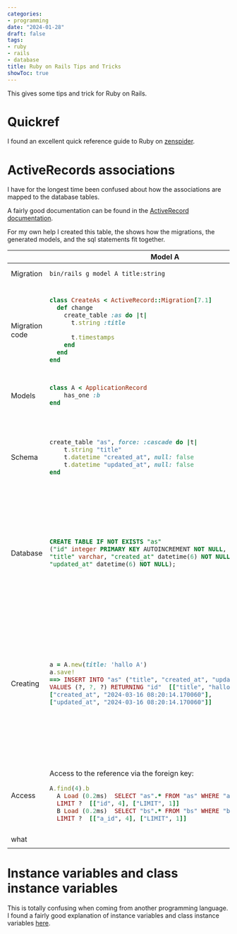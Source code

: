 ```yaml
---
categories:
- programming
date: "2024-01-28"
draft: false
tags:
- ruby
- rails
- database
title: Ruby on Rails Tips and Tricks
showToc: true
---
```


This gives some tips and trick for Ruby on Rails.

# Quickref

I found an excellent quick reference guide to Ruby on [zenspider][quickref].


# ActiveRecords associations

I have for the longest time been confused about how the associations are mapped to the database tables. 

A fairly good documentation can be found in the [ActiveRecord documentation](https://apidock.com/rails/ActiveRecord/Associations/ClassMethods).

For my own help I created this table, the shows how the migrations, the generated models, and the sql statements fit together.


<table>
<thead>
  <tr>
    <th></th>
    <th>Model A</th>
    <th>Model B</th>
  </tr>
</thead>
<tbody>
<tr>
  <td>Migration</td>
  <td>

~~~
bin/rails g model A title:string
~~~
  </td>
  <td>
  
~~~
bin/rails g model B title:string a:references
~~~

  </td>
<tr>
  <td>Migration code</td>
  <td>

~~~ruby
class CreateAs < ActiveRecord::Migration[7.1]
  def change
    create_table :as do |t|
      t.string :title

      t.timestamps
    end
  end
end
~~~
  </td>
  <td>

~~~ruby
class CreateBs < ActiveRecord::Migration[7.1]
  def change
    create_table :bs do |t|
      t.string :title
      t.references :a, null: false, foreign_key: true

      t.timestamps
    end
  end
end
~~~
  </td>

<tr>
  <td>Models</td>
  <td>

~~~ruby
class A < ApplicationRecord
    has_one :b
end
~~~
  </td>
  <td>

~~~ruby
class B < ApplicationRecord
  belongs_to :a 
end
~~~
  </td>
</tr>

<tr>
<td>Schema</td>
<td>

~~~ruby
create_table "as", force: :cascade do |t|
    t.string "title"
    t.datetime "created_at", null: false
    t.datetime "updated_at", null: false
end
~~~
</td>
<td>

~~~ruby
create_table "bs", force: :cascade do |t|
    t.string "title"
    t.integer "a_id", null: false
    t.datetime "created_at", null: false
    t.datetime "updated_at", null: false
    t.index ["a_id"], name: "index_bs_on_a_id"
end

add_foreign_key "bs", "as"
~~~
</td>

</tr>

<tr>
<td>Database</td>
<td>

~~~sql
CREATE TABLE IF NOT EXISTS "as" 
("id" integer PRIMARY KEY AUTOINCREMENT NOT NULL, 
"title" varchar, "created_at" datetime(6) NOT NULL,
"updated_at" datetime(6) NOT NULL);
~~~
</td>
<td>

~~~sql
CREATE TABLE IF NOT EXISTS "bs" 
("id" integer PRIMARY KEY AUTOINCREMENT NOT NULL,
"title" varchar, "a_id" integer NOT NULL, 
"created_at" datetime(6) NOT NULL, 
"updated_at" datetime(6) NOT NULL, 
CONSTRAINT "fk_rails_ddf8c0c4b5"
FOREIGN KEY ("a_id")
  REFERENCES "as" ("id")
);
CREATE INDEX "index_bs_on_a_id" ON "bs" ("a_id");
~~~

The foreign key index is generated on the `belongs_to` class.

</td>
</tr>
<tr>
<td>Creating</td>
<td>

~~~ruby
a = A.new(title: 'hallo A')
a.save!
==> INSERT INTO "as" ("title", "created_at", "updated_at") 
VALUES (?, ?, ?) RETURNING "id"  [["title", "hallo A"], 
["created_at", "2024-03-16 08:20:14.170060"], 
["updated_at", "2024-03-16 08:20:14.170060"]]
~~~
</td>
<td>

~~~ruby
b = B.new(title: 'hallo B')
b.save!
==> `raise_validation_error': Validation failed: 
A must exist (ActiveRecord::RecordInvalid)
~~~

b must have an association to a when saving.

~~~ruby
b = B.new(title: 'hallo B', a: a)
b.save!
TRANSACTION (0.1ms)  begin transaction
B Create (2.9ms)  INSERT INTO "bs" 
("title", "a_id", "created_at", "updated_at") VALUES (?, ?, ?, ?) 
RETURNING "id"  [["title", "hallo B"], ["a_id", 4], 
["created_at", "2024-03-16 08:25:29.621566"], 
["updated_at", "2024-03-16 08:25:29.621566"]]
TRANSACTION (0.9ms)  commit transaction
~~~

This creates a and the associated b.
</td>
</tr>

<tr>
<td>Access</td>
<td>

Access to the reference via the foreign key:

~~~ruby
A.find(4).b
  A Load (0.2ms)  SELECT "as".* FROM "as" WHERE "as"."id" = ? 
  LIMIT ?  [["id", 4], ["LIMIT", 1]]
  B Load (0.2ms)  SELECT "bs".* FROM "bs" WHERE "bs"."a_id" = ? 
  LIMIT ?  [["a_id", 4], ["LIMIT", 1]]
~~~
</td>
<td>

Access with two sequential selects.

~~~ruby
B.find(3).a
  B Load (0.2ms)  SELECT "bs".* FROM "bs" WHERE "bs"."id" = ? 
  LIMIT ?  [["id", 3], ["LIMIT", 1]]
  A Load (0.1ms)  SELECT "as".* FROM "as" WHERE "as"."id" = ? 
  LIMIT ?  [["id", 4], ["LIMIT", 1]]
~~~
</td>
</tr>

<tr>
<td>what</td>
<td>

~~~ruby
~~~
</td>
<td>

~~~ruby
~~~
</td>
</tr>
</tbody>
</table>



# Instance variables and class instance variables

This is totally confusing when coming from another programming language. I found a fairly good explanation of instance variables and class instance variables [here](https://fernandobasso.dev/ruby/classes-and-objects.html).


[quickref]: https://www.zenspider.com/ruby/quickref.html#types